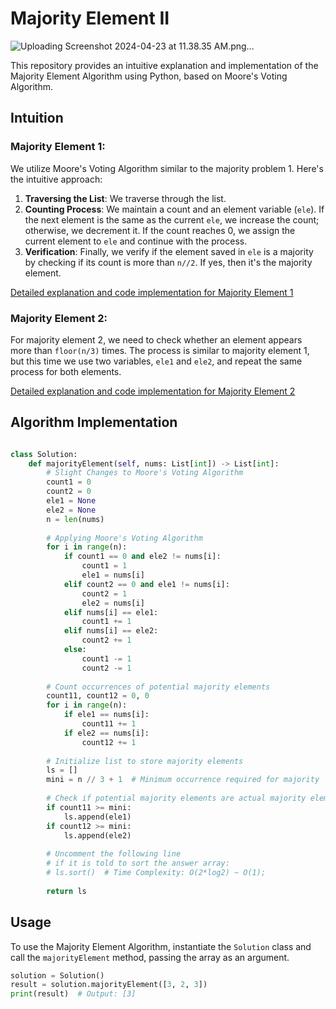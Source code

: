 # Majority Element II

![Uploading Screenshot 2024-04-23 at 11.38.35 AM.png…]()



This repository provides an intuitive explanation and implementation of the Majority Element Algorithm using Python, based on Moore's Voting Algorithm.

## Intuition

### Majority Element 1:
We utilize Moore's Voting Algorithm similar to the majority problem 1. Here's the intuitive approach:
1. **Traversing the List**: We traverse through the list.
2. **Counting Process**: We maintain a count and an element variable (`ele`). If the next element is the same as the current `ele`, we increase the count; otherwise, we decrement it. If the count reaches 0, we assign the current element to `ele` and continue with the process.
3. **Verification**: Finally, we verify if the element saved in `ele` is a majority by checking if its count is more than `n//2`. If yes, then it's the majority element.

[Detailed explanation and code implementation for Majority Element 1](https://leetcode.com/problems/majority-element/submissions/1193480677)

### Majority Element 2:
For majority element 2, we need to check whether an element appears more than `floor(n/3)` times. The process is similar to majority element 1, but this time we use two variables, `ele1` and `ele2`, and repeat the same process for both elements.

[Detailed explanation and code implementation for Majority Element 2](https://leetcode.com/problems/majority-element-ii/submissions/1193498682)

## Algorithm Implementation

```python

class Solution:
    def majorityElement(self, nums: List[int]) -> List[int]:
        # Slight Changes to Moore's Voting Algorithm 
        count1 = 0 
        count2 = 0
        ele1 = None
        ele2 = None
        n = len(nums)
        
        # Applying Moore's Voting Algorithm
        for i in range(n):
            if count1 == 0 and ele2 != nums[i]:
                count1 = 1
                ele1 = nums[i]
            elif count2 == 0 and ele1 != nums[i]:
                count2 = 1
                ele2 = nums[i]
            elif nums[i] == ele1:
                count1 += 1
            elif nums[i] == ele2:
                count2 += 1
            else:
                count1 -= 1
                count2 -= 1
        
        # Count occurrences of potential majority elements
        count11, count12 = 0, 0
        for i in range(n):
            if ele1 == nums[i]:
                count11 += 1
            if ele2 == nums[i]:
                count12 += 1
        
        # Initialize list to store majority elements
        ls = []
        mini = n // 3 + 1  # Minimum occurrence required for majority
        
        # Check if potential majority elements are actual majority elements
        if count11 >= mini:
            ls.append(ele1)
        if count12 >= mini:
            ls.append(ele2)
        
        # Uncomment the following line
        # if it is told to sort the answer array:
        # ls.sort()  # Time Complexity: O(2*log2) ~ O(1);
        
        return ls
```

## Usage

To use the Majority Element Algorithm, instantiate the `Solution` class and call the `majorityElement` method, passing the array as an argument.

```python
solution = Solution()
result = solution.majorityElement([3, 2, 3])
print(result)  # Output: [3]
```
